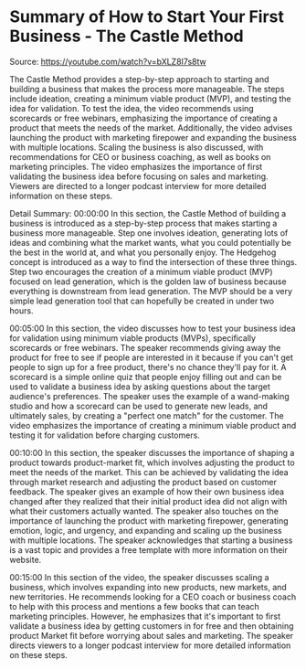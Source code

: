 # Summary of How to Start Your First Business - The Castle Method

Source: https://youtube.com/watch?v=bXLZ8I7s8tw

The Castle Method provides a step-by-step approach to starting and building a business that makes the process more manageable. The steps include ideation, creating a minimum viable product (MVP), and testing the idea for validation. To test the idea, the video recommends using scorecards or free webinars, emphasizing the importance of creating a product that meets the needs of the market. Additionally, the video advises launching the product with marketing firepower and expanding the business with multiple locations. Scaling the business is also discussed, with recommendations for CEO or business coaching, as well as books on marketing principles. The video emphasizes the importance of first validating the business idea before focusing on sales and marketing. Viewers are directed to a longer podcast interview for more detailed information on these steps.

Detail Summary: 
00:00:00
In this section, the Castle Method of building a business is introduced as a step-by-step process that makes starting a business more manageable. Step one involves ideation, generating lots of ideas and combining what the market wants, what you could potentially be the best in the world at, and what you personally enjoy. The Hedgehog concept is introduced as a way to find the intersection of these three things. Step two encourages the creation of a minimum viable product (MVP) focused on lead generation, which is the golden law of business because everything is downstream from lead generation. The MVP should be a very simple lead generation tool that can hopefully be created in under two hours.

00:05:00
In this section, the video discusses how to test your business idea for validation using minimum viable products (MVPs), specifically scorecards or free webinars. The speaker recommends giving away the product for free to see if people are interested in it because if you can't get people to sign up for a free product, there's no chance they'll pay for it. A scorecard is a simple online quiz that people enjoy filling out and can be used to validate a business idea by asking questions about the target audience's preferences. The speaker uses the example of a wand-making studio and how a scorecard can be used to generate new leads, and ultimately sales, by creating a "perfect one match" for the customer. The video emphasizes the importance of creating a minimum viable product and testing it for validation before charging customers.

00:10:00
In this section, the speaker discusses the importance of shaping a product towards product-market fit, which involves adjusting the product to meet the needs of the market. This can be achieved by validating the idea through market research and adjusting the product based on customer feedback. The speaker gives an example of how their own business idea changed after they realized that their initial product idea did not align with what their customers actually wanted. The speaker also touches on the importance of launching the product with marketing firepower, generating emotion, logic, and urgency, and expanding and scaling up the business with multiple locations. The speaker acknowledges that starting a business is a vast topic and provides a free template with more information on their website.

00:15:00
In this section of the video, the speaker discusses scaling a business, which involves expanding into new products, new markets, and new territories. He recommends looking for a CEO coach or business coach to help with this process and mentions a few books that can teach marketing principles. However, he emphasizes that it's important to first validate a business idea by getting customers in for free and then obtaining product Market fit before worrying about sales and marketing. The speaker directs viewers to a longer podcast interview for more detailed information on these steps.

